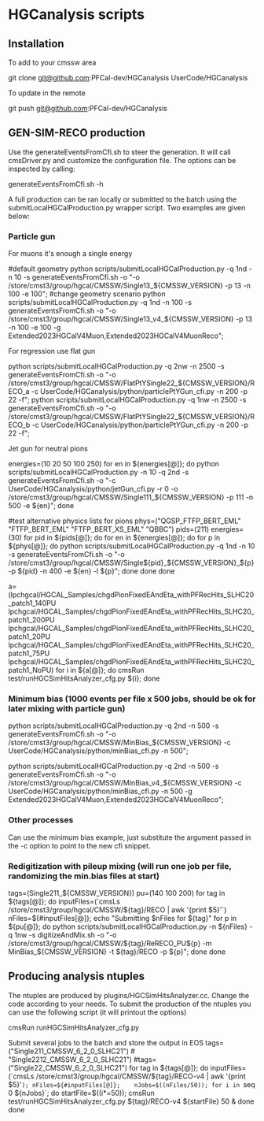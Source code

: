 # HGCanalysis scripts

## Installation 

To add to your cmssw area

git clone git@github.com:PFCal-dev/HGCanalysis UserCode/HGCanalysis

To update in the remote

git push git@github.com:PFCal-dev/HGCanalysis

## GEN-SIM-RECO production

Use the generateEventsFromCfi.sh to steer the generation.
It will call cmsDriver.py and customize the configuration file.
The options can be inspected by calling:

generateEventsFromCfi.sh -h

A full production can be ran locally or submitted to the batch using 
the submitLocalHGCalProduction.py wrapper script. Two examples are given below:

### Particle gun 

For muons it's enough a single energy

#default geometry
python scripts/submitLocalHGCalProduction.py -q 1nd -n 10 -s generateEventsFromCfi.sh -o "-o /store/cmst3/group/hgcal/CMSSW/Single13_${CMSSW_VERSION} -p 13 -n 100 -e 100";
#change geometry scenario
python scripts/submitLocalHGCalProduction.py -q 1nd -n 100 -s generateEventsFromCfi.sh -o "-o /store/cmst3/group/hgcal/CMSSW/Single13_v4_${CMSSW_VERSION} -p 13 -n 100 -e 100 -g Extended2023HGCalV4Muon,Extended2023HGCalV4MuonReco";

For regression use flat gun

python scripts/submitLocalHGCalProduction.py -q 2nw -n 2500 -s generateEventsFromCfi.sh -o "-o /store/cmst3/group/hgcal/CMSSW/FlatPtYSingle22_${CMSSW_VERSION}/RECO_a -c UserCode/HGCanalysis/python/particlePtYGun_cfi.py -n 200 -p 22 -f";
python scripts/submitLocalHGCalProduction.py -q 1nw -n 2500 -s generateEventsFromCfi.sh -o "-o /store/cmst3/group/hgcal/CMSSW/FlatPtYSingle22_${CMSSW_VERSION}/RECO_b -c UserCode/HGCanalysis/python/particlePtYGun_cfi.py -n 200 -p 22 -f";

Jet gun for neutral pions

energies=(10 20 50 100 250)
for en in ${energies[@]}; do 
    python scripts/submitLocalHGCalProduction.py -n 10 -q 2nd -s generateEventsFromCfi.sh -o "-c UserCode/HGCanalysis/python/jetGun_cfi.py -r 0 -o /store/cmst3/group/hgcal/CMSSW/Single111_${CMSSW_VERSION} -p 111 -n 500 -e ${en}"; 
done

#test alternative physics lists for pions
phys=("QGSP_FTFP_BERT_EML" "FTFP_BERT_EML" "FTFP_BERT_XS_EML" "QBBC")
pids=(211)
energies=(30)
for pid in ${pids[@]}; do
    for en in ${energies[@]}; do
    	for p in ${phys[@]}; do
        python scripts/submitLocalHGCalProduction.py -q 1nd -n 10 -s generateEventsFromCfi.sh -o "-o /store/cmst3/group/hgcal/CMSSW/Single${pid}_${CMSSW_VERSION}_${p} -p ${pid} -n 400 -e ${en} -l ${p}";
        done
    done
done


a=(lpchgcal/HGCAL_Samples/chgdPionFixedEAndEta_withPFRecHits_SLHC20_patch1_140PU lpchgcal/HGCAL_Samples/chgdPionFixedEAndEta_withPFRecHits_SLHC20_patch1_200PU lpchgcal/HGCAL_Samples/chgdPionFixedEAndEta_withPFRecHits_SLHC20_patch1_20PU lpchgcal/HGCAL_Samples/chgdPionFixedEAndEta_withPFRecHits_SLHC20_patch1_75PU lpchgcal/HGCAL_Samples/chgdPionFixedEAndEta_withPFRecHits_SLHC20_patch1_NoPU)
for i in ${a[@]}; do 
    cmsRun test/runHGCSimHitsAnalyzer_cfg.py ${i}; 
done

### Minimum bias (1000 events per file x 500 jobs, should be ok for later mixing with particle gun)

python scripts/submitLocalHGCalProduction.py -q 2nd -n 500 -s generateEventsFromCfi.sh -o "-o /store/cmst3/group/hgcal/CMSSW/MinBias_${CMSSW_VERSION} -c UserCode/HGCanalysis/python/minBias_cfi.py -n 500";

python scripts/submitLocalHGCalProduction.py -q 2nd -n 500 -s generateEventsFromCfi.sh -o "-o /store/cmst3/group/hgcal/CMSSW/MinBias_v4_${CMSSW_VERSION} -c UserCode/HGCanalysis/python/minBias_cfi.py -n 500 -g Extended2023HGCalV4Muon,Extended2023HGCalV4MuonReco";

### Other processes

Can use the minimum bias example, just substitute the argument passed in the -c option to point to the new cfi snippet.

### Redigitization with pileup mixing (will run one job per file, randomizing the min.bias files at start)

tags=(Single211_${CMSSW_VERSION})
pu=(140 100 200)
for tag in ${tags[@]}; do
    inputFiles=(`cmsLs /store/cmst3/group/hgcal/CMSSW/${tag}/RECO | awk '{print $5}'`)
    nFiles=${#inputFiles[@]};
    echo "Submitting $nFiles for ${tag}"
    for p in ${pu[@]}; do
    	python scripts/submitLocalHGCalProduction.py -n ${nFiles} -q 1nw -s digitizeAndMix.sh -o "-o /store/cmst3/group/hgcal/CMSSW/${tag}/ReRECO_PU${p} -m MinBias_${CMSSW_VERSION} -t ${tag}/RECO -p ${p}";
    done
done
    

## Producing analysis ntuples

The ntuples are produced by plugins/HGCSimHitsAnalyzer.cc.  Change the code according to your needs.
To submit the production of the ntuples you can use the following script (it will printout the options)

cmsRun runHGCSimHitsAnalyzer_cfg.py

Submit several jobs to the batch and store the output in EOS
tags=("Single211_CMSSW_6_2_0_SLHC21") # "Single2212_CMSSW_6_2_0_SLHC21")
#tags=("Single22_CMSSW_6_2_0_SLHC21")
for tag in ${tags[@]}; do
    inputFiles=(`cmsLs /store/cmst3/group/hgcal/CMSSW/${tag}/RECO-v4 | awk '{print $5}'`);
    nFiles=${#inputFiles[@]};	
    nJobs=$((nFiles/50));
    for i in `seq 0 ${nJobs}`; do
    	startFile=$((i*=50));
    	cmsRun test/runHGCSimHitsAnalyzer_cfg.py ${tag}/RECO-v4 ${startFile} 50 & 
    done
done


